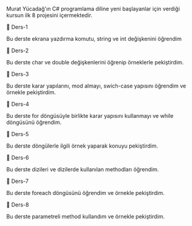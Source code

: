 Murat Yücadağ'ın C# programlama diline yeni başlayanlar için verdiği kursun ilk 8 projesini içermektedir.


📍 Ders-1

Bu derste ekrana yazdırma komutu, string ve int değişkenini öğrendim

📍 Ders-2

Bu derste char ve double değişkenlerini öğrenip örneklerle pekiştirdim.

📍 Ders-3

Bu derste karar yapılarını, mod almayı, swich-case yapısını öğrendim ve örnekle pekiştirdim.

📍 Ders-4  

Bu derste for döngüsüyle birlikte karar yapısını kullanmayı ve while döngüsünü öğrendim.

📍 Ders-5

Bu derste döngülerle ilgili örnek yaparak konuyu pekiştirdim.

📍 Ders-6

Bu derste dizileri ve dizilerde kullanılan methodları öğrendim. 

📍 Ders-7

Bu derste foreach döngüsünü öğrendim ve örnekle pekiştirdim.

📍 Ders-8

Bu derste parametreli method kullandım ve örnekle pekiştirdim.




